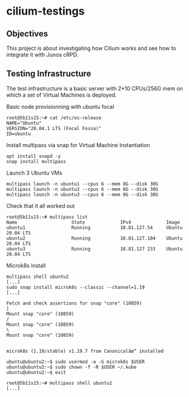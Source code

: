 # cilium-testings

## Objectives

This project is about investigating how Cilium works and see how to integrate it with Junos cRPD.

## Testing Infrastructure

The test infrastructure is a basic server with 2*10 CPUs/256G mem on which a set of Virtual Machines is deployed.

Basic node provisionning with ubuntu focal
```
root@5b11s15:~# cat /etc/os-release 
NAME="Ubuntu"
VERSION="20.04.1 LTS (Focal Fossa)"
ID=ubuntu
```

Install multipass via snap for Virtual Machine Instantiation

```
apt install snapd -y
snap install multipass
```

Launch 3 Ubuntu VMs 

```
multipass launch -n ubuntu1 --cpus 6 --mem 8G --disk 30G
multipass launch -n ubuntu2 --cpus 6 --mem 8G --disk 30G
multipass launch -n ubuntu3 --cpus 6 --mem 8G --disk 30G
 ```

 Check that it all worked out

```
root@5b11s15:~# multipass list                                                  
Name                    State             IPv4             Image
ubuntu1                 Running           10.81.127.54     Ubuntu 20.04 LTS
ubuntu2                 Running           10.81.127.104    Ubuntu 20.04 LTS
ubuntu3                 Running           10.81.127 233    Ubuntu 20.04 LTS
```

Microk8s Install 

```
multipass shell ubuntu2
[...]
sudo snap install microk8s --classic --channel=1.19
[...]

Fetch and check assertions for snap "core" (10859)                                            |
Mount snap "core" (10859)                                                                     /
Mount snap "core" (10859)                                                                     \
Mount snap "core" (10859)


microk8s (1.19/stable) v1.19.7 from Canonicalâœ“ installed

ubuntu@ubuntu2:~$ sudo usermod -a -G microk8s $USER
ubuntu@ubuntu2:~$ sudo chown -f -R $USER ~/.kube
ubuntu@ubuntu2:~$ exit

root@5b11s15:~# multipass shell ubuntu2
[...]
```
